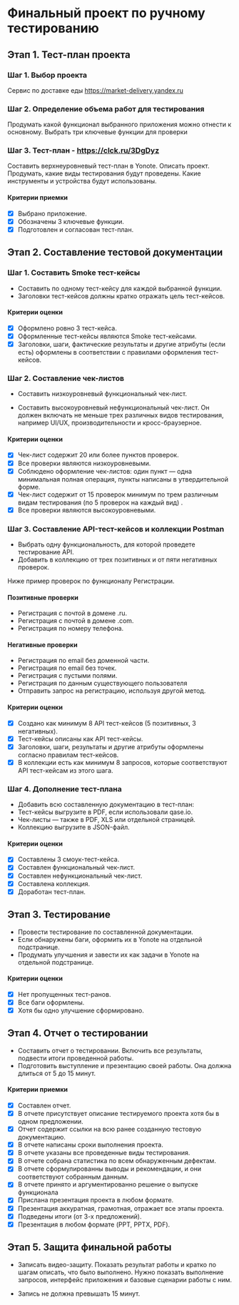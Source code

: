 
# Финальный проект по ручному тестированию

## Этап 1. Тест-план проекта

### Шаг 1. Выбор проекта

Сервис по доставке еды <https://market-delivery.yandex.ru>

### Шаг 2. Определение объема работ для тестирования

 Продумать какой функционал выбранного приложения можно отнести к основному.
 Выбрать три ключевые функции для проверки

### Шаг 3. Тест-план - <https://clck.ru/3DgDyz>

 Составить верхнеуровневый тест-план в Yonote.
 Описать проект.
 Продумать, какие виды тестирования будут проведены.
 Какие инструменты и устройства будут использованы.

#### Критерии приемки

- [x] Выбрано приложение.
- [x] Обозначены 3 ключевые функции.
- [x] Подготовлен и согласован тест-план.

## Этап 2. Составление тестовой документации

### Шаг 1. Составить Smoke тест-кейсы

- Составить по одному тест-кейсу для каждой выбранной функции.
- Заголовки тест-кейсов должны кратко отражать цель тест-кейсов.

#### Критерии оценки

- [x] Оформлено ровно 3 тест-кейса.
- [x] Оформленные тест-кейсы являются Smoke тест-кейсами.
- [x] Заголовки, шаги, фактические результаты и другие атрибуты (если есть) оформлены в соответствии с правилами оформления тест-кейсов.

### Шаг 2. Составление чек-листов

- Составить низкоуровневый функциональный чек-лист.

- Составить высокоуровневый нефункциональный чек-лист. Он должен включать не меньше трех различных видов тестирования, например UI/UX, производительности и кросс-браузерное.

#### Критерии оценки

- [x] Чек-лист содержит 20 или более пунктов проверок.
- [x] Все проверки являются низкоуровневыми.
- [x] Соблюдено оформление чек-листов: один пункт — одна минимальная полная операция, пункты написаны в утвердительной форме.
- [x] Чек-лист содержит от 15 проверок минимум по трем различным видам тестирования (по 5 проверок на каждый вид) .
- [x] Все проверки являются высокоуровневыми.

### Шаг 3. Составление API-тест-кейсов и коллекции Postman

- Выбрать одну функциональность, для которой проведете тестирование API.
- Добавить в коллекцию от трех позитивных и от пяти негативных проверок.

 Ниже пример проверок по функционалу Регистрации.

#### Позитивные проверки

- Регистрация с почтой в домене .ru.
- Регистрация с почтой в домене .com.
- Регистрация по номеру телефона.

#### Негативные проверки

- Регистрация по email без доменной части.
- Регистрация по email без точек.
- Регистрация с пустыми полями.
- Регистрация по данным существующего пользователя
- Отправить запрос на регистрацию, используя другой метод.

#### Критерии оценки

- [x] Создано как минимум 8 API тест-кейсов (5 позитивных, 3 негативных).
- [x] Тест-кейсы описаны как API тест-кейсы.
- [x] Заголовки, шаги, результаты и другие атрибуты оформлены согласно правилам тест-кейсов.
- [x] В коллекции есть как минимум 8 запросов, которые соответствуют API тест-кейсам из этого шага.

### Шаг 4. Дополнение тест-плана

- Добавить всю составленную документацию в тест-план:
- Тест-кейсы выгрузите в PDF, если использовали qase.io.
- Чек-листы — также в PDF, XLS или отдельной страницей.
- Коллекцию выгрузите в JSON-файл.

#### Критерии оценки

- [x] Составлены 3 смоук-тест-кейса.
- [x] Составлен функциональный чек-лист.
- [x] Составлен нефункциональный чек-лист.
- [x] Составлена коллекция.
- [x] Доработан тест-план.

## Этап 3. Тестирование

- Провести тестирование по составленной документации.
- Если обнаружены баги, оформить их в Yonote на отдельной подстранице.
- Продумать улучшения и завести их как задачи в Yonote на отдельной подстранице.

#### Критерии оценки

- [x] Нет пропущенных тест-ранов.
- [x] Все баги оформлены.
- [x] Хотя бы одно улучшение сформировано.

## Этап 4. Отчет о тестировании

- Составить отчет о тестировании. Включить все результаты, подвести итоги проведенной работы.
- Подготовить выступление и презентацию своей работы. Она должна длиться от 5 до 15 минут.

#### Критерии приемки

- [x] Составлен отчет.
- [x] В отчете присутствует описание тестируемого проекта хотя бы в одном предложении.
- [x] Отчет содержит ссылки на всю ранее созданную тестовую документацию.
- [x] В отчете написаны сроки выполнения проекта.
- [x] В отчете указаны все проведенные виды тестирования.
- [x] В отчете собрана статистика по всем обнаруженным дефектам.
- [x] В отчете сформулированны выводы и рекомендации, и они соответствуют собранным данным.
- [x] В отчете принято и аргументированно решение о выпуске функционала
- [x] Прислана презентация проекта в любом формате.
- [x] Презентация аккуратная, грамотная, отражает все этапы проекта.
- [x] Подведены итоги (от 3-х предложений).
- [x] Презентация в любом формате (PPT, PPTX, PDF).

## Этап 5. Защита финальной работы

- Записать видео-защиту. Показать результат работы и кратко по шагам описать, что было выполнено. Нужно показать выполнение запросов, интерфейс приложения и базовые сценарии работы с ним.

- Запись не должна превышать 15 минут.
